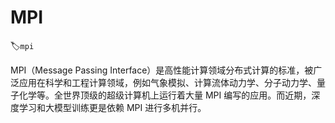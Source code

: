 # MPI
:label:`mpi`

MPI（Message Passing Interface）是高性能计算领域分布式计算的标准，被广泛应用在科学和工程计算领域，例如气象模拟、计算流体动力学、分子动力学、量子化学等。全世界顶级的超级计算机上运行着大量 MPI 编写的应用。而近期，深度学习和大模型训练更是依赖 MPI 进行多机并行。